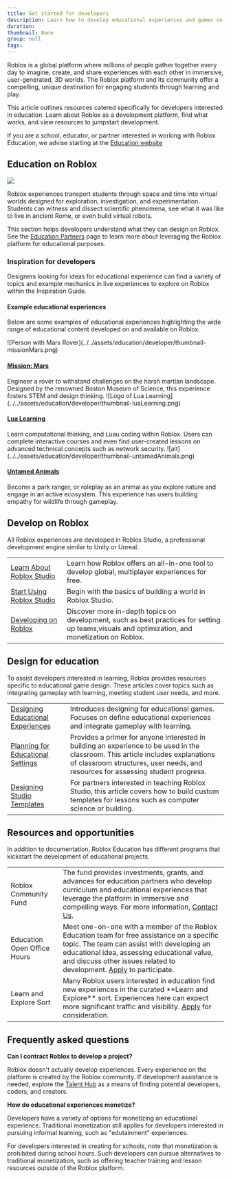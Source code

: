 ```yaml
---
title: Get started for developers
description: Learn how to develop educational experiences and games on Roblox.
duration:
thumbnail: None
group: null
tags:
---
```


Roblox is a global platform where millions of people gather together every day to imagine, create, and share experiences with each other in immersive, user-generated, 3D worlds. The Roblox platform and its community offer a compelling, unique destination for engaging students through learning and play.

This article outlines resources catered specifically for developers interested in education. Learn about Roblox as a development platform, find what works, and view resources to jumpstart development.

<Alert severity='info'>
If you are a school, educator, or partner interested in working with Roblox Education, we advise starting at the <a href="https://education.roblox.com/" target="_blank" rel="noopener">Education website</a>
</Alert>

## Education on Roblox

<img src="../../assets/education/stock-graphics/hero-spaceStudents.jpg" />

Roblox experiences transport students through space and time into virtual worlds designed for exploration, investigation, and experimentation. Students can witness and dissect scientific phenomena, see what it was like to live in ancient Rome, or even build virtual robots.

This section helps developers understand what they can design on Roblox. See the <a href="https://education.roblox.com/partners/" target="_blank" rel="noopener">Education Partners</a> page to learn more about leveraging the Roblox platform for educational purposes.

### Inspiration for developers

Designers looking for ideas for educational experience can find a variety of topics and example mechanics in live experiences to explore on Roblox within the Inspiration Guide.

#### Example educational experiences

Below are some examples of educational experiences highlighting the wide range of educational content developed on and available on Roblox.

<Grid container spacing={4}>

<Grid item XSmall={4} XLarge={4}>
![Person with Mars Rover](../../assets/education/developer/thumbnail-missionMars.png)
<a href="https://www.roblox.com/games/10840095864"><h4>Mission: Mars</h4></a>
Engineer a rover to withstand challenges on the harsh martian landscape. Designed by the renowned Boston Museum of Science, this experience fosters STEM and design thinking.
</Grid>

<Grid item XSmall={4} XLarge={4}>
![Logo of Lua Learning](../../assets/education/developer/thumbnail-luaLearning.png)
<a href="https://www.roblox.com/games/1334669864/"><h4>Lua Learning</h4></a>
Learn computational thinking, and Luau coding within Roblox. Users can complete interactive courses and even find user-created lessons on advanced technical concepts such as network security.
</Grid>

<Grid item XSmall={4} XLarge={4}>
![alt](../../assets/education/developer/thumbnail-untamedAnimals.png)
<a href="https://www.roblox.com/games/5716123942"><h4>Untamed Animals</h4></a>
Become a park ranger, or roleplay as an animal as you explore nature and engage in an active ecosystem. This experience has users building empathy for wildlife through gameplay.
</Grid>

</Grid>

## Develop on Roblox

All Roblox experiences are developed in Roblox Studio, a professional development engine similar to Unity or Unreal.

<table>
<tbody>
   <tr>
    <td><a href="../../platform.md" target="_blank" rel="noopener">Learn About Roblox Studio</a></td>
    <td>Learn how Roblox offers an all-in-one tool to develop global, multiplayer experiences for free.</td>
   </tr>
   <tr>
    <td><a href="../../tutorials/first-experience/index.md" target="_blank" rel="noopener">Start Using Roblox Studio</a></td>
    <td>Begin with the basics of building a world in Roblox Studio.</td>
   </tr>
   <tr>
    <td><a href="../../creation.md" target="_blank" rel="noopener">Developing on Roblox</a></td>
    <td>Discover more in-depth topics on development, such as best practices for setting up teams,visuals and optimization, and monetization on Roblox.</td>
   </tr>
</tbody>
</table>

## Design for education

To assist developers interested in learning, Roblox provides resources specific to educational game design. These articles cover topics such as integrating gameplay with learning, meeting student user needs, and more.

<table>
<tbody>
   <tr>
    <td><a href="../../education/developer/designing-educational-experiences.md" target="_blank" rel="noopener">Designing Educational Experiences</a></td>
    <td>Introduces designing for educational games. Focuses on define educational experiences and integrate gameplay with learning. </td>
   </tr>
   <tr>
    <td><a href="../../education/developer/planning-for-educational-settings.md" target="_blank" rel="noopener">Planning for Educational Settings</a></td>
    <td>Provides a primer for anyone interested in building an experience to be used in the classroom. This article includes explanations of classroom structures, user needs, and resources for assessing student progress. </td>
   </tr>
   <tr>
    <td><a href="../../education/support/designing-studio-templates.md" target="_blank" rel="noopener">Designing Studio Templates</a></td>
    <td>For partners interested in teaching Roblox Studio, this article covers how to build custom templates for lessons such as computer science or building.</td>
   </tr>
</tbody>
</table>

## Resources and opportunities

In addition to documentation, Roblox Education has different programs that kickstart the development of educational projects.

<table>
<tbody>
   <tr>
    <td>Roblox Community Fund</td>
    <td>The fund provides investments, grants, and advances for education partners who develop curriculum and educational experiences that leverage the platform in immersive and compelling ways. For more information, <a href="https://corp.roblox.com/partners/" target="_blank" rel="noopener">Contact Us</a>.</td>
   </tr>
   <tr>
    <td>Education Open Office Hours</td>
    <td>Meet one-on-one with a member of the Roblox Education team for free assistance on a specific topic. The team can assist with developing an educational idea, assessing educational value, and discuss other issues related to development. <a href="https://roblox.qualtrics.com/jfe/form/SV_9QPfsGGqLHRYGMe?jfefe=new" target="_blank" rel="noopener">Apply</a> to participate.</td>
   </tr>
   <tr>
    <td>Learn and Explore Sort</td>
    <td>Many Roblox users interested in education find new experiences in the curated **Learn and Explore** sort. Experiences here can expect more significant traffic and visibility. <a href="https://roblox.qualtrics.com/jfe/form/SV_8313iVKrwkQUiGy" target="_blank" rel="noopener">Apply</a> for consideration.</td>
   </tr>
</tbody>
</table>

## Frequently asked questions

**Can I contract Roblox to develop a project?**

Roblox doesn't actually develop experiences. Every experience on the platform is created by the Roblox community. If development assistance is needed, explore the <a href="https://talent.roblox.com/" target="_blank" rel="noopener">Talent Hub</a> as a means of finding potential developers, coders, and creators.

**How do educational experiences monetize?**

Developers have a variety of options for monetizing an educational experience. Traditional monetization still applies for developers interested in pursuing informal learning, such as "edutainment" experiences.

For developers interested in creating for schools, note that monetization is prohibited during school hours. Such developers can pursue alternatives to traditional monetization, such as offering teacher training and lesson resources outside of the Roblox platform.
